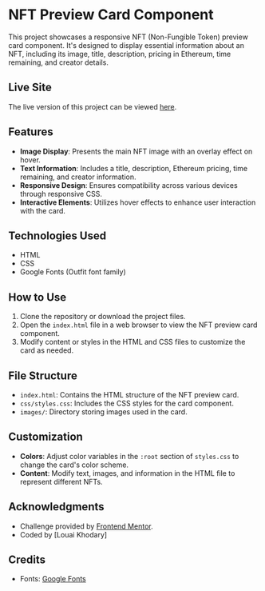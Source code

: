 # NFT Preview Card Component

This project showcases a responsive NFT (Non-Fungible Token) preview card component. It's designed to display essential information about an NFT, including its image, title, description, pricing in Ethereum, time remaining, and creator details.

## Live Site

The live version of this project can be viewed [here](https://nft-preview-card-component-ment.netlify.app/).

## Features

- **Image Display**: Presents the main NFT image with an overlay effect on hover.
- **Text Information**: Includes a title, description, Ethereum pricing, time remaining, and creator information.
- **Responsive Design**: Ensures compatibility across various devices through responsive CSS.
- **Interactive Elements**: Utilizes hover effects to enhance user interaction with the card.

## Technologies Used

- HTML
- CSS
- Google Fonts (Outfit font family)

## How to Use

1. Clone the repository or download the project files.
2. Open the `index.html` file in a web browser to view the NFT preview card component.
3. Modify content or styles in the HTML and CSS files to customize the card as needed.

## File Structure

- `index.html`: Contains the HTML structure of the NFT preview card.
- `css/styles.css`: Includes the CSS styles for the card component.
- `images/`: Directory storing images used in the card.

## Customization

- **Colors**: Adjust color variables in the `:root` section of `styles.css` to change the card's color scheme.
- **Content**: Modify text, images, and information in the HTML file to represent different NFTs.

## Acknowledgments

- Challenge provided by [Frontend Mentor](https://www.frontendmentor.io?ref=challenge).
- Coded by [Louai Khodary]

## Credits

- Fonts: [Google Fonts](https://fonts.google.com/css2?family=Outfit:wght@300;400;600&display=swap)
